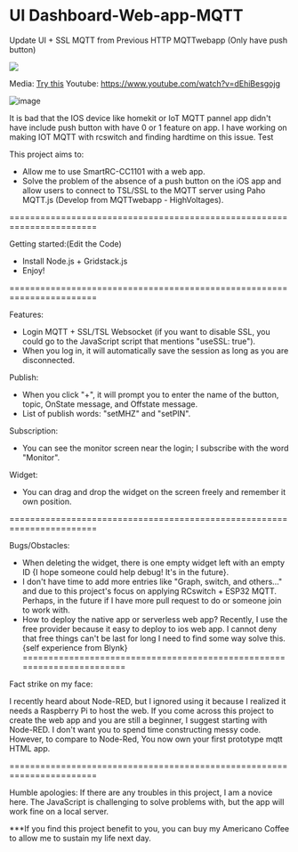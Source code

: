 # UI Dashboard-Web-app-MQTT
Update UI + SSL MQTT from Previous HTTP MQTTwebapp (Only have push button)

<a href="https://www.buymeacoffee.com/T_TIamCrying"><img src="https://img.buymeacoffee.com/button-api/?text=Buy me a coffee&emoji=&slug=T_TIamCrying&button_colour=FF5F5F&font_colour=ffffff&font_family=Cookie&outline_colour=000000&coffee_colour=FFDD00" /></a>


Media:
<a href="https://orrhouseop.netlify.app/" target="_blank" title="Try this" alt="Try this">Try this</a>
Youtube: https://www.youtube.com/watch?v=dEhiBesgojg


![image](https://github.com/feyhong1112/UI-Web-app-MQTT/assets/162882804/e7971477-acf8-442c-9a2c-ebc7e8c265c5)



It is bad that the IOS device like homekit or IoT MQTT pannel app didn't have include push button with have 0 or 1 feature on app.
I have working on making IOT MQTT with rcswitch and finding hardtime on this issue. Test

This project aims to:

- Allow me to use SmartRC-CC1101 with a web app.
- Solve the problem of the absence of a push button on the iOS app and allow users to connect to TSL/SSL to the MQTT server using Paho MQTT.js (Develop from MQTTwebapp - HighVoltages).
  
=======================================================================

Getting started:(Edit the Code)
- Install Node.js + Gridstack.js
- Enjoy!
  
=======================================================================

Features:
   - Login MQTT + SSL/TSL Websocket (if you want to disable SSL, you could go to the JavaScript script that mentions "useSSL: true").
   - When you log in, it will automatically save the session as long as you are disconnected.

Publish:
  - When you click "+", it will prompt you to enter the name of the button, topic, OnState message, and Offstate message.
  - List of publish words: "setMHZ" and "setPIN".

Subscription:
  - You can see the monitor screen near the login; I subscribe with the word "Monitor".

Widget:
  - You can drag and drop the widget on the screen freely and remember it own position.

=======================================================================

Bugs/Obstacles:
* When deleting the widget, there is one empty widget left with an empty ID {I hope someone could help debug! It's in the future}.
* I don't have time to add more entries like "Graph, switch, and others..." and due to this project's focus on applying RCswitch + ESP32 MQTT. Perhaps, in the future if I have more pull request to do or someone join to work with. 
* How to deploy the native app or serverless web app? Recently, I use the free provider because it easy to deploy to ios web app. I cannot deny that free things can't be last for long I need to find some way solve this. {self experience from Blynk}
=======================================================================

Fact strike on my face:

I recently heard about Node-RED, but I ignored using it because I realized it needs a Raspberry Pi to host the web. If you come across this project to create the web app and you are still a beginner, I suggest starting with Node-RED. I don't want you to spend time constructing messy code.
However, to compare to Node-Red, You now own your first prototype mqtt HTML app.

=======================================================================

Humble apologies:
If there are any troubles in this project, I am a novice here. The JavaScript is challenging to solve problems with, but the app will work fine on a local server.

***If you find this project benefit to you, you can buy my Americano Coffee to allow me to sustain my life next day. 
